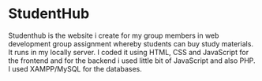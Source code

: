 # StudentHub
Studenthub is the website i create for my group members in web development group assignment whereby students can buy study materials. It runs in my locally server. I coded it using HTML, CSS and JavaScript for the frontend and for the backend i used little bit of JavaScript and also PHP. I used XAMPP/MySQL for the databases.
